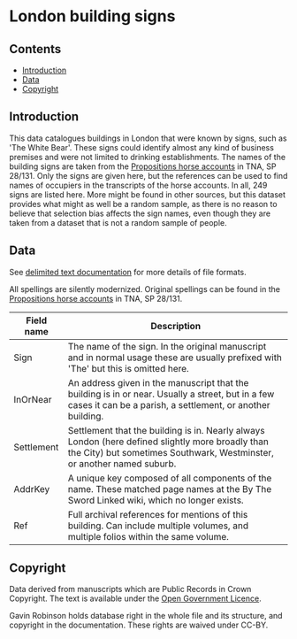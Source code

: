 # London building signs

## Contents

- [Introduction](#introduction)
- [Data](#data)
- [Copyright](#copyright)

## Introduction

This data catalogues buildings in London that were known by signs, such as 'The White Bear'. These signs could identify almost any kind of business premises and were not limited to drinking establishments. The names of the building signs are taken from the [Propositions horse accounts](https://github.com/drgavinr/cc-by-data/tree/main/propositions/horses) in TNA, SP 28/131. Only the signs are given here, but the references can be used to find names of occupiers in the transcripts of the horse accounts. In all, 249 signs are listed here. More might be found in other sources, but this dataset provides what might as well be a random sample, as there is no reason to believe that selection bias affects the sign names, even though they are taken from a dataset that is not a random sample of people.

## Data

See [delimited text documentation](https://github.com/drgavinr/cc-by-data/blob/main/delimited-text.md) for more details of file formats.

All spellings are silently modernized. Original spellings can be found in the [Propositions horse accounts](https://github.com/drgavinr/cc-by-data/tree/main/propositions/horses) in TNA, SP 28/131.

| Field name | Description |
| --- | --- |
| Sign | The name of the sign. In the original manuscript and in normal usage these are usually prefixed with 'The' but this is omitted here. |
| InOrNear | An address given in the manuscript that the building is in or near. Usually a street, but in a few cases it can be a parish, a settlement, or another building. |
| Settlement | Settlement that the building is in. Nearly always London (here defined slightly more broadly than the City) but sometimes Southwark, Westminster, or another named suburb. |
| AddrKey | A unique key composed of all components of the name. These matched page names at the By The Sword Linked wiki, which no longer exists. |
| Ref | Full archival references for mentions of this building. Can include multiple volumes, and multiple folios within the same volume. |

## Copyright

Data derived from manuscripts which are Public Records in Crown Copyright. The text is available under the [Open Government Licence](https://www.nationalarchives.gov.uk/doc/open-government-licence/version/3/).

Gavin Robinson holds database right in the whole file and its structure, and copyright in the documentation. These rights are waived under CC-BY.
